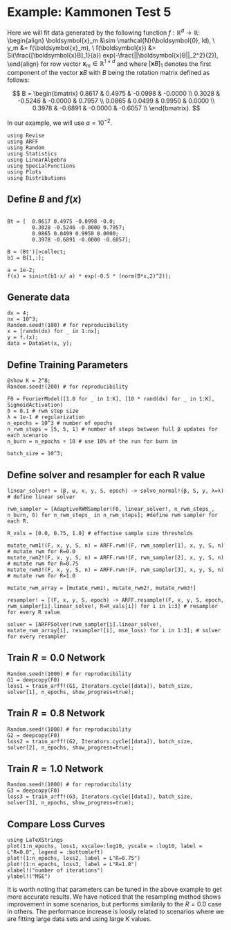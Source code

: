 # Example: Kammonen Test 5
Here we will fit data generated by the following function $f: \mathbb{R}^d \to \mathbb{R}$:
\begin{align}
    \boldsymbol{x}_m &\sim \mathcal{N}(\boldsymbol{0}, Id), \\
    y_m &= f(\boldsymbol{x}_m), \\
    f(\boldsymbol{x}) &= Si(\frac{[\boldsymbol{x}B]_1}{a}) exp(-\frac{||\boldsymbol{x}B||_2^2}{2}),
\end{align}
for row vector $\boldsymbol{x}_m \in \mathbb{R}^{1 \times d}$ and where $[\boldsymbol{x}B]_1$ denotes the first component of the vector $\boldsymbol{x}B$ with $B$ being the rotation matrix defined as follows:

$$
B = \begin{bmatrix}
0.8617 & 0.4975 & -0.0998 & -0.0000 \\
0.3028 & -0.5246 & -0.0000 & 0.7957 \\
0.0865 & 0.0499 & 0.9950 & 0.0000 \\
0.3978 & -0.6891 & -0.0000 & -0.6057 \\
\end{bmatrix}.
$$

In our example, we will use $a = 10^{-2}$.

```@setup ex4
using Revise
using ARFF
using Random
using Statistics
using LinearAlgebra
using SpecialFunctions
using Plots
using Distributions
```

## Define $B$ and $f(x)$
```@example ex4

Bt = [  0.8617 0.4975 -0.0998 -0.0;
        0.3028 -0.5246 -0.0000 0.7957;
        0.0865 0.0499 0.9950 0.0000;
        0.3978 -0.6891 -0.0000 -0.6057];

B = (Bt')|>collect;
b1 = B[1,:];

a = 1e-2;
f(x) = sinint(b1⋅x/ a) * exp(-0.5 * (norm(B*x,2)^2));
```

## Generate data
```@example ex4
dx = 4;
nx = 10^3;
Random.seed!(100) # for reproducibility
x = [randn(dx) for _ in 1:nx];
y = f.(x);
data = DataSet(x, y);
```

## Define Training Parameters
```@example ex4
@show K = 2^8;
Random.seed!(200) # for reproducibility

F0 = FourierModel([1.0 for _ in 1:K], [10 * rand(dx) for _ in 1:K], SigmoidActivation)
δ = 0.1 # rwm step size
λ = 1e-1 # regularization
n_epochs = 10^3 # number of epochs
n_rwm_steps = [5, 5, 1] # number of steps between full β updates for each scenario
n_burn = n_epochs ÷ 10 # use 10% of the run for burn in

batch_size = 10^3;
```

## Define solver and resampler for each R value
```@example ex4
linear_solver! = (β, ω, x, y, S, epoch) -> solve_normal!(β, S, y, λ=λ) # define linear solver

rwm_sampler = [AdaptiveRWMSampler(F0, linear_solver!, n_rwm_steps_, n_burn, δ) for n_rwm_steps_ in n_rwm_steps]; #define rwm sampler for each R.

R_vals = [0.0, 0.75, 1.0] # effective sample size thresholds

mutate_rwm1!(F, x, y, S, n) = ARFF.rwm!(F, rwm_sampler[1], x, y, S, n) # mutate rwm for R=0.0
mutate_rwm2!(F, x, y, S, n) = ARFF.rwm!(F, rwm_sampler[2], x, y, S, n) # mutate rwm for R=0.75
mutate_rwm3!(F, x, y, S, n) = ARFF.rwm!(F, rwm_sampler[3], x, y, S, n) # mutate rwm for R=1.0

mutate_rwm_array = [mutate_rwm1!, mutate_rwm2!, mutate_rwm3!]

resampler! = [(F, x, y, S, epoch) -> ARFF.resample!(F, x, y, S, epoch, rwm_sampler[i].linear_solve!, R=R_vals[i]) for i in 1:3] # resampler for every R value

solver = [ARFFSolver(rwm_sampler[i].linear_solve!, mutate_rwm_array[i], resampler![i], mse_loss) for i in 1:3]; # solver for every resampler
```

## Train $R=0.0$ Network
```@example ex4
Random.seed!(1000) # for reproducibility
G1 = deepcopy(F0)
loss1 = train_arff!(G1, Iterators.cycle([data]), batch_size, solver[1], n_epochs, show_progress=true);
```

## Train $R=0.8$ Network
```@example ex4
Random.seed!(1000) # for reproducibility
G2 = deepcopy(F0)
loss2 = train_arff!(G2, Iterators.cycle([data]), batch_size, solver[2], n_epochs, show_progress=true);
```

## Train $R=1.0$ Network
```@example ex4
Random.seed!(1000) # for reproducibility
G3 = deepcopy(F0)
loss3 = train_arff!(G3, Iterators.cycle([data]), batch_size, solver[3], n_epochs, show_progress=true);
```

## Compare Loss Curves
```@example ex4
using LaTeXStrings
plot(1:n_epochs, loss1, xscale=:log10, yscale = :log10, label = L"R=0.0", legend = :bottomleft)
plot!(1:n_epochs, loss2, label = L"R=0.75")
plot!(1:n_epochs, loss3, label = L"R=1.0")
xlabel!("number of iterations")
ylabel!("MSE")
```

It is worth noting that parameters can be tuned in the above example to get more accurate results. We have noticed that the resampling method shows improvement in some scenarios, but performs similarily to the $R=0.0$ case in others. The performance increase is loosly related to scenarios where we are fitting large data sets and using large $K$ values.

